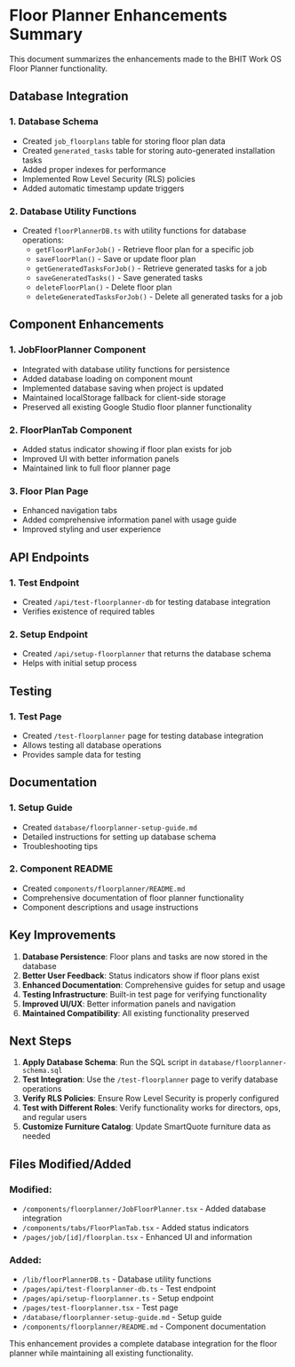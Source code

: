 # Floor Planner Enhancements Summary

This document summarizes the enhancements made to the BHIT Work OS Floor Planner functionality.

## Database Integration

### 1. Database Schema
- Created `job_floorplans` table for storing floor plan data
- Created `generated_tasks` table for storing auto-generated installation tasks
- Added proper indexes for performance
- Implemented Row Level Security (RLS) policies
- Added automatic timestamp update triggers

### 2. Database Utility Functions
- Created `floorPlannerDB.ts` with utility functions for database operations:
  - `getFloorPlanForJob()` - Retrieve floor plan for a specific job
  - `saveFloorPlan()` - Save or update floor plan
  - `getGeneratedTasksForJob()` - Retrieve generated tasks for a job
  - `saveGeneratedTasks()` - Save generated tasks
  - `deleteFloorPlan()` - Delete floor plan
  - `deleteGeneratedTasksForJob()` - Delete all generated tasks for a job

## Component Enhancements

### 1. JobFloorPlanner Component
- Integrated with database utility functions for persistence
- Added database loading on component mount
- Implemented database saving when project is updated
- Maintained localStorage fallback for client-side storage
- Preserved all existing Google Studio floor planner functionality

### 2. FloorPlanTab Component
- Added status indicator showing if floor plan exists for job
- Improved UI with better information panels
- Maintained link to full floor planner page

### 3. Floor Plan Page
- Enhanced navigation tabs
- Added comprehensive information panel with usage guide
- Improved styling and user experience

## API Endpoints

### 1. Test Endpoint
- Created `/api/test-floorplanner-db` for testing database integration
- Verifies existence of required tables

### 2. Setup Endpoint
- Created `/api/setup-floorplanner` that returns the database schema
- Helps with initial setup process

## Testing

### 1. Test Page
- Created `/test-floorplanner` page for testing database integration
- Allows testing all database operations
- Provides sample data for testing

## Documentation

### 1. Setup Guide
- Created `database/floorplanner-setup-guide.md`
- Detailed instructions for setting up database schema
- Troubleshooting tips

### 2. Component README
- Created `components/floorplanner/README.md`
- Comprehensive documentation of floor planner functionality
- Component descriptions and usage instructions

## Key Improvements

1. **Database Persistence**: Floor plans and tasks are now stored in the database
2. **Better User Feedback**: Status indicators show if floor plans exist
3. **Enhanced Documentation**: Comprehensive guides for setup and usage
4. **Testing Infrastructure**: Built-in test page for verifying functionality
5. **Improved UI/UX**: Better information panels and navigation
6. **Maintained Compatibility**: All existing functionality preserved

## Next Steps

1. **Apply Database Schema**: Run the SQL script in `database/floorplanner-schema.sql`
2. **Test Integration**: Use the `/test-floorplanner` page to verify database operations
3. **Verify RLS Policies**: Ensure Row Level Security is properly configured
4. **Test with Different Roles**: Verify functionality works for directors, ops, and regular users
5. **Customize Furniture Catalog**: Update SmartQuote furniture data as needed

## Files Modified/Added

### Modified:
- `/components/floorplanner/JobFloorPlanner.tsx` - Added database integration
- `/components/tabs/FloorPlanTab.tsx` - Added status indicators
- `/pages/job/[id]/floorplan.tsx` - Enhanced UI and information

### Added:
- `/lib/floorPlannerDB.ts` - Database utility functions
- `/pages/api/test-floorplanner-db.ts` - Test endpoint
- `/pages/api/setup-floorplanner.ts` - Setup endpoint
- `/pages/test-floorplanner.tsx` - Test page
- `/database/floorplanner-setup-guide.md` - Setup guide
- `/components/floorplanner/README.md` - Component documentation

This enhancement provides a complete database integration for the floor planner while maintaining all existing functionality.